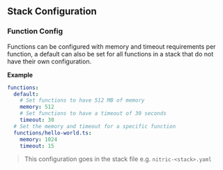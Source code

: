 ## Stack Configuration

### Function Config

Functions can be configured with memory and timeout requirements per function, a default can also be set for all functions in a stack that do not have their own configuration.

**Example**

```yaml
functions:
  default:
    # Set functions to have 512 MB of memory
    memory: 512
    # Set functions to have a timeout of 30 seconds
    timeout: 30
  # Set the memory and timeout for a specific function
  functions/hello-world.ts:
    memory: 1024
    timeout: 15
```
> This configuration goes in the stack file e.g. `nitric-<stack>.yaml`